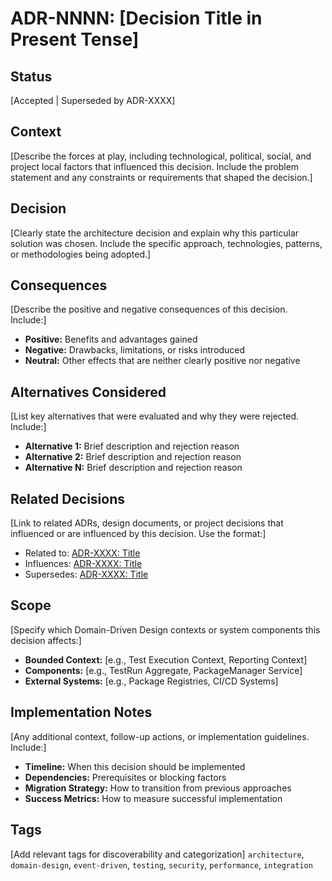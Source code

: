 # ADR-NNNN: [Decision Title in Present Tense]

## Status

[Accepted | Superseded by ADR-XXXX]

<!-- Note: All ADRs should have status "Accepted" when initially created.
     See ./README.md for status guidelines and workflow. -->

## Context

[Describe the forces at play, including technological, political, social, and project local factors that influenced this decision. Include the problem statement and any constraints or requirements that shaped the decision.]

## Decision

[Clearly state the architecture decision and explain why this particular solution was chosen. Include the specific approach, technologies, patterns, or methodologies being adopted.]

## Consequences

[Describe the positive and negative consequences of this decision. Include:]

- **Positive:** Benefits and advantages gained
- **Negative:** Drawbacks, limitations, or risks introduced
- **Neutral:** Other effects that are neither clearly positive nor negative

## Alternatives Considered

[List key alternatives that were evaluated and why they were rejected. Include:]

- **Alternative 1:** Brief description and rejection reason
- **Alternative 2:** Brief description and rejection reason
- **Alternative N:** Brief description and rejection reason

## Related Decisions

[Link to related ADRs, design documents, or project decisions that influenced or are influenced by this decision. Use the format:]

- Related to: [ADR-XXXX: Title](./XXXX-title.md)
- Influences: [ADR-XXXX: Title](./XXXX-title.md)
- Supersedes: [ADR-XXXX: Title](./XXXX-title.md)

## Scope

[Specify which Domain-Driven Design contexts or system components this decision affects:]

- **Bounded Context:** [e.g., Test Execution Context, Reporting Context]
- **Components:** [e.g., TestRun Aggregate, PackageManager Service]
- **External Systems:** [e.g., Package Registries, CI/CD Systems]

## Implementation Notes

[Any additional context, follow-up actions, or implementation guidelines. Include:]

- **Timeline:** When this decision should be implemented
- **Dependencies:** Prerequisites or blocking factors
- **Migration Strategy:** How to transition from previous approaches
- **Success Metrics:** How to measure successful implementation

## Tags

[Add relevant tags for discoverability and categorization]
`architecture`, `domain-design`, `event-driven`, `testing`, `security`, `performance`, `integration`
